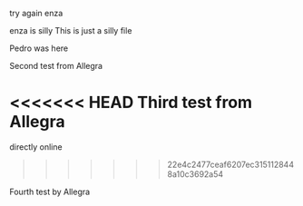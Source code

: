 
try again enza 

enza is silly 
This is just a silly file

Pedro was here

Second test from Allegra

<<<<<<< HEAD
Third test from Allegra
=======
directly online
>>>>>>> 22e4c2477ceaf6207ec3151128448a10c3692a54


Fourth test by Allegra
